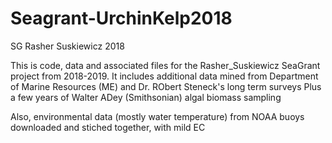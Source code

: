 # Seagrant-UrchinKelp2018
SG Rasher Suskiewicz 2018

This is code, data and associated files for the Rasher_Suskiewicz SeaGrant project from 2018-2019. 
It includes additional data mined from Department of Marine Resources (ME) and Dr. RObert Steneck's long term surveys
Plus a few years of Walter ADey (Smithsonian) algal biomass sampling

Also, environmental data (mostly water temperature) from NOAA buoys downloaded and stiched together, with mild EC

